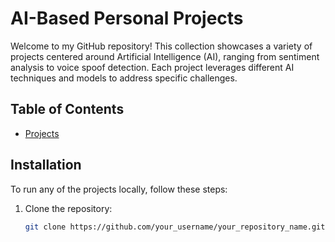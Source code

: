 # AI-Based Personal Projects

Welcome to my GitHub repository! This collection showcases a variety of projects centered around Artificial Intelligence (AI), ranging from sentiment analysis to voice spoof detection. Each project leverages different AI techniques and models to address specific challenges.

## Table of Contents
- [Projects](#projects)
 
## Installation
To run any of the projects locally, follow these steps:

1. Clone the repository:
   ```bash
   git clone https://github.com/your_username/your_repository_name.git
